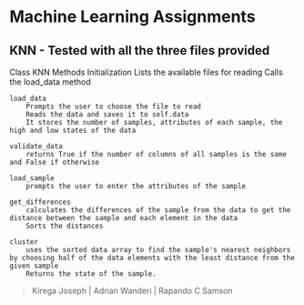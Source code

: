 # Machine Learning Assignments

## KNN - Tested with all the three files provided

Class KNN Methods
    Initialization
        Lists the available files for reading
        Calls the load_data method

    load_data
        Prompts the user to choose the file to read
        Reads the data and saves it to self.data
        It stores the number of samples, attributes of each sample, the high and low states of the data

    validate_data
        returns True if the number of columns of all samples is the same and False if otherwise

    load_sample
        prompts the user to enter the attributes of the sample

    get_differences
        calculates the differences of the sample from the data to get the distance between the sample and each element in the data
        Sorts the distances

    cluster
        uses the sorted data array to find the sample's nearest neighbors by choosing half of the data elements with the least distance from the given sample
        Returns the state of the sample.


> Kirega Joseph | Adrian Wanderi | Rapando C Samson

